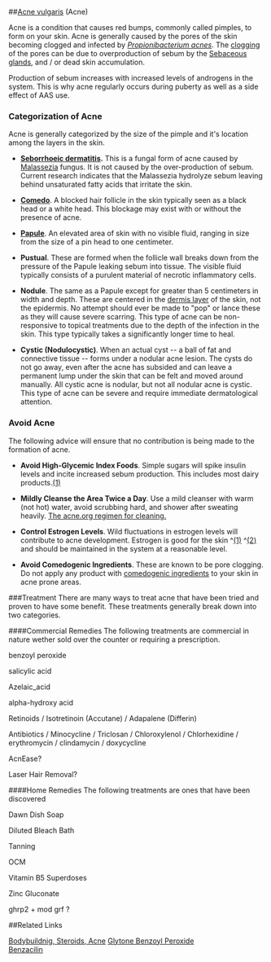 ##[Acne vulgaris](http://en.wikipedia.org/wiki/Acne) (Acne) 

Acne is a condition that causes red bumps, commonly called pimples, to form on your skin.  Acne is generally caused by the pores of the skin becoming clogged and infected by [*Propionibacterium acnes*](http://en.wikipedia.org/wiki/Propionibacterium_acnes).  The [clogging](http://i.imgur.com/73v2Qir.jpg) of the pores can be due to overproduction of sebum by the [Sebaceous glands](http://en.wikipedia.org/wiki/Seborrhoea), and / or dead skin accumulation.

Production of sebum increases with increased levels of androgens in the system.  This is why acne regularly occurs during puberty as well as a side effect of AAS use.

### Categorization of Acne

Acne is generally categorized by the size of the pimple and it's location among the layers in the skin.

* **[Seborrhoeic dermatitis](http://en.wikipedia.org/wiki/Seborrhea).** This is a fungal form of acne caused by [Malassezia](http://en.wikipedia.org/wiki/Malassezia) fungus.  It is not  caused by the over-production of sebum.  Current research indicates that the Malassezia hydrolyze sebum leaving behind unsaturated fatty acids that irritate the skin.

* [**Comedo**](http://en.wikipedia.org/wiki/Comedo). A blocked hair follicle in the skin typically seen as a black head or a white head.  This blockage may exist with or without the presence of acne.

* [**Papule**](http://en.wikipedia.org/wiki/Papule). An elevated area of skin with no visible fluid, ranging in size from the size of a pin head to one centimeter.

* **Pustual**. These are formed when the follicle wall breaks down from the pressure of the Papule leaking sebum into tissue.  The visible fluid typically consists of a purulent material of necrotic inflammatory cells.  

* **Nodule**. The same as a Papule except for greater than 5 centimeters in width and depth.  These are centered in the [dermis layer](http://i.imgur.com/2x6QoZO.jpg) of the skin, not the epidermis.  No attempt should ever be made to "pop" or lance these as they will cause severe scarring.  This type of acne can be non-responsive to topical treatments due to the depth of the infection in the skin.  This type typically takes a significantly longer time to heal.

* **Cystic (Nodulocystic)**.  When an actual cyst -- a ball of fat and connective tissue -- forms under a nodular acne lesion.  The cysts do not go away, even after the acne has subsided and can leave a permanent lump under the skin that can be felt and moved around manually.  All cystic acne is nodular, but not all nodular acne is cystic.  This type of acne can be severe and require immediate dermatological attention.

### Avoid Acne
The following advice will ensure that no contribution is being made to the formation of acne.

* **Avoid High-Glycemic Index Foods**. Simple sugars will spike insulin levels and incite increased sebum production.  This includes most dairy products.[(1)](http://ajcn.nutrition.org/content/86/1/107.full)

* **Mildly Cleanse the Area Twice a Day**.  Use a mild cleanser with warm (not hot) water, avoid scrubbing hard, and shower after sweating heavily.  [The acne.org regimen for cleaning.](http://www.acne.org/regimen.html)

* **Control Estrogen Levels**. Wild fluctuations in estrogen levels will contribute to acne development.  Estrogen is good for the skin ^[(1)](http://www.ncbi.nlm.nih.gov/pubmed/11705091)  ^[(2)](http://www.ncbi.nlm.nih.gov/pmc/articles/PMC2685269/) and should be maintained in the system at a reasonable level.

* **Avoid Comedogenic Ingredients**. These are known to be pore clogging.  Do not apply any product with [comedogenic ingredients](http://i.imgur.com/bjq8Zfb.png) to your skin in acne prone areas.

###Treatment
There are many ways to treat acne that have been tried and proven to have some benefit.  These treatments generally break down into two categories.

####Commercial Remedies
The following treatments are commercial in nature wether sold over the counter or requiring a prescription.

benzoyl peroxide

salicylic acid

Azelaic_acid

alpha-hydroxy acid

Retinoids / Isotretinoin (Accutane) / Adapalene  (Differin)

Antibiotics / Minocycline / Triclosan / Chloroxylenol / Chlorhexidine / erythromycin / clindamycin / doxycycline

AcnEase?

Laser Hair Removal?

####Home Remedies
The following treatments are ones that have been discovered

Dawn Dish Soap

Diluted Bleach Bath

Tanning

OCM

Vitamin B5 Superdoses

Zinc Gluconate

ghrp2 + mod grf ?

##Related Links

[Bodybuildnig, Steroids, Acne](http://www.ergo-log.com/bodybuilding-steroids-acne-bacteria.html)
[Glytone Benzoyl Peroxide](/r/steroids/comments/2a8xlv/acne_solution_for_some/)  
[Benzacilin](/r/steroids/comments/210nso/confirmed_swolelottaloves_acne_recipe_tested_and/)